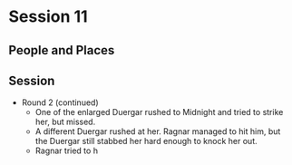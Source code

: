 # Session 11
## People and Places
## Session
* Round 2 (continued)
	* One of the enlarged Duergar rushed to Midnight and tried to strike her, but missed.
	* A different Duergar rushed at her. Ragnar managed to hit him, but the Duergar still stabbed her hard enough to knock her out.
	* Ragnar tried to h
<!--stackedit_data:
eyJoaXN0b3J5IjpbLTEyMzI5Mjk1OTQsLTE5ODY1NjkwMzQsLT
EwMzEwNDc3NTVdfQ==
-->